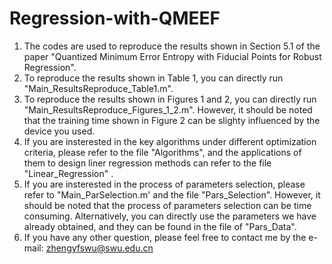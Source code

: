 # Regression-with-QMEEF
1. The codes are used to reproduce the results shown in Section 5.1 of the paper "Quantized Minimum Error Entropy with Fiducial Points for Robust Regression".  
2. To reproduce the results shown in Table 1, you can directly run "Main_ResultsReproduce_Table1.m".  
3. To reproduce the results shown in Figures 1 and 2, you can directly run "Main_ResultsReproduce_Figures_1_2.m". However, it should be noted that the training time  shown in Figure 2 can be slighty influenced by the device you used.  
4. If you are insterested in the key algorithms under different optimization criteria, please refer to the file "Algorithms", and the applications of them to design liner regression methods can refer to the file "Linear_Regression" .  
5. If you are insterested in the process of parameters selection, please refer to "Main_ParSelection.m' and the file "Pars_Selection". However, it should be noted that the process of parameters selection can be time consuming. Alternatively, you can directly use the parameters we have already obtained, and they can be found in the file of "Pars_Data".  
6. If you have any other question, please feel free to contact me by the e-mail: zhengyfswu@swu.edu.cn
